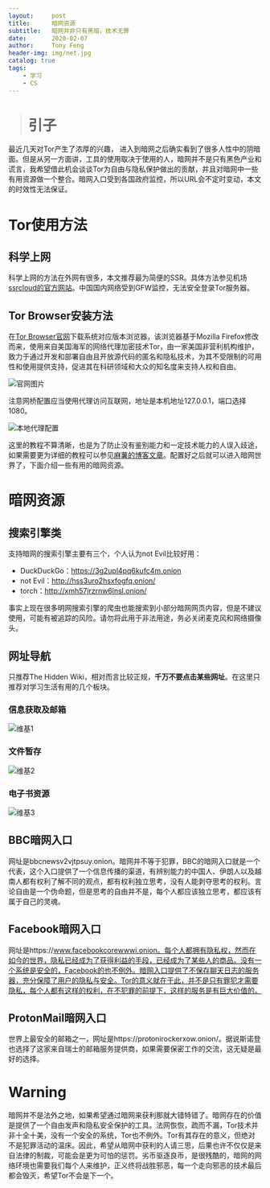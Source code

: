 ```yaml
---
layout:     post
title:      暗网资源
subtitle:   暗网并非只有黑暗，技术无罪
date:       2020-02-07
author:     Tony Feng
header-img: img/net.jpg
catalog: true
tags:
    - 学习
    - CS
---
```


># 引子

最近几天对Tor产生了浓厚的兴趣， 进入到暗网之后确实看到了很多人性中的阴暗面。但是从另一方面讲，工具的使用取决于使用的人，暗网并不是只有黑色产业和谎言，我希望借此机会谈谈Tor为自由与隐私保护做出的贡献，并且对暗网中一些有用资源做一个整合。暗网入口受到各国政府监控，所以URL会不定时变动，本文的时效性无法保证。

# Tor使用方法

## 科学上网

科学上网的方法在外网有很多，本文推荐最为简便的SSR。具体方法参见机场[ssrcloud的官方网站](https://ntt-co-jp.club/)。中国国内网络受到GFW监控，无法安全登录Tor服务器。

## Tor Browser安装方法

在[Tor Browser官网](https://www.torproject.org/download/)下载系统对应版本浏览器，该浏览器基于Mozilla Firefox修改而来，使用来自美国海军的网络代理加密技术Tor，由一家美国非营利机构维护，致力于通过开发和部署自由且开放源代码的匿名和隐私技术，为其不受限制的可用性和使用提供支持，促进其在科研领域和大众的知名度来支持人权和自由。

![官网图片](https://p.sda1.dev/0/d7ca6ad1440e32163ee9d7eb9ada3241/Snipaste_2020-02-07_10-43-20.PNG)

注意网桥配置应当使用代理访问互联网，地址是本机地址127.0.0.1，端口选择1080。

![本地代理配置](https://p.sda1.dev/0/47b443710c4d61d149c35ffc8a9ae29d/Snipaste_2020-02-07_10-36-50.PNG)

这里的教程不算清晰，也是为了防止没有鉴别能力和一定技术能力的人误入歧途，如果需要更为详细的教程可以参见[麻薯的博客文章]([https://uuzdaisuki.com/2018/03/01/%E9%85%8D%E7%BD%AEtor-browser%E5%AE%9E%E7%8E%B0%E8%AE%BF%E9%97%AE%E6%9A%97%E7%BD%91/](https://uuzdaisuki.com/2018/03/01/配置tor-browser实现访问暗网/))。配置好之后就可以进入暗网世界了，下面介绍一些有用的暗网资源。

# 暗网资源

## 搜索引擎类

支持暗网的搜索引擎主要有三个，个人认为not Evil比较好用：

* DuckDuckGo：https://3g2upl4pq6kufc4m.onion
* not Evil：http://hss3uro2hsxfogfq.onion/
* torch：http://xmh57jrzrnw6insl.onion/

事实上现在很多明网搜索引擎的爬虫也能搜索到小部分暗网网页内容，但是不建议使用，可能有被追踪的风险。请勿将此用于非法用途，务必关闭麦克风和网络摄像头。

## 网址导航

只推荐The Hidden Wiki，相对而言比较正规，**千万不要点击某些网址**。在这里只推荐对学习生活有用的几个板块。

### 信息获取及邮箱

![维基1](https://p.sda1.dev/0/4f6ea2971cc1f562199b820cf0f9a730/Snipaste_2020-02-07_11-03-12.PNG)

### 文件暂存

![维基2](https://p.sda1.dev/0/4d63e671436f2981477be7538024265d/Snipaste_2020-02-07_11-03-29.PNG)

### 电子书资源

![维基3](https://p.sda1.dev/0/85d80e704b9733fdb8c3118c1861e34c/Snipaste_2020-02-07_11-04-00.PNG)

## BBC暗网入口

网址是bbcnewsv2vjtpsuy.onion。暗网并不等于犯罪，BBC的暗网入口就是一个代表，这个入口提供了一个信息传播的渠道，有辨别能力的中国人、伊朗人以及越南人都有权利了解不同的观点，都有权利独立思考，没有人能剥夺思考的权利。言论自由是一个伪命题，但是思考的自由并不是，每个人都应该独立思考，都应该有属于自己的灵魂。

## Facebook暗网入口

网址是https://www.facebookcorewwwi.onion。每个人都拥有隐私权，然而在如今的世界，隐私已经成为了获得利益的手段，已经成为了某些人的商品。没有一个系统是安全的，Facebook的也不例外。暗网入口提供了不保存聊天日志的服务器，充分保障了用户的隐私与安全。Tor的意义就在于此，并不是只有罪犯才需要隐私，每个人都有这样的权利，在不犯罪的前提下，这样的服务是有巨大价值的。

## ProtonMail暗网入口

世界上最安全的邮箱之一，网址是https://protonirockerxow.onion/。据说斯诺登也选择了这家来自瑞士的邮箱服务提供商，如果需要保密工作的交流，这无疑是最好的选择。

# Warning

暗网并不是法外之地，如果希望通过暗网来获利那就大错特错了。暗网存在的价值是提供了一个自由发声和隐私安全保护的工具。法网恢恢，疏而不漏，Tor技术并非十全十美，没有一个安全的系统，Tor也不例外。Tor有其存在的意义，但绝对不是犯罪活动的温床。因此，希望从暗网中获利的人请三思，后果也许不仅仅是来自法律的制裁，可能会是更为可怕的惩罚。劣币驱逐良币，是很残酷的，暗网的网络环境也需要我们每个人来维护，正义终将战胜邪恶，每一个走向邪恶的技术最后都会毁灭，希望Tor不会是下一个。

